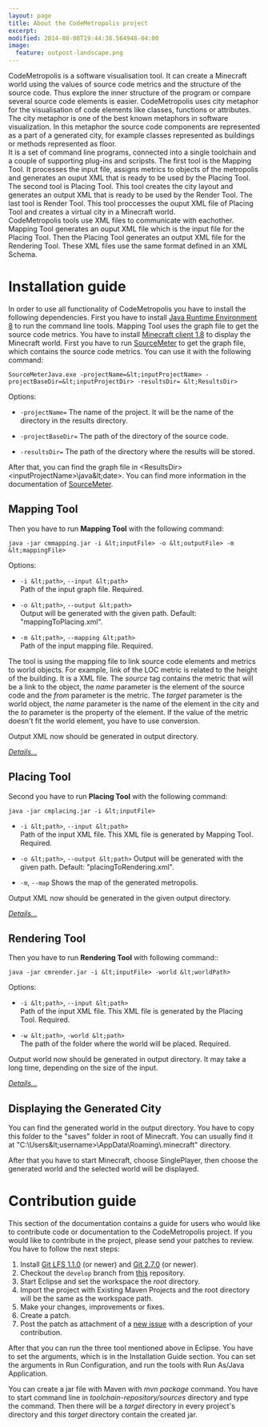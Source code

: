 ```yaml
---
layout: page
title: About the CodeMetropolis project
excerpt: 
modified: 2014-08-08T19:44:38.564948-04:00
image:
  feature: outpost-landscape.png
---
```


CodeMetropolis is a software visualisation tool. It can create a Minecraft world using the values of source code metrics and the structure of the source code. Thus explore the inner structure of the program or compare several source code elements is easier. CodeMetropolis uses city metaphor for the visualisation of code elements like classes, functions or attributes. The city metaphor is one of the best known metaphors in software visualization. In this metaphor the source code components are represented as a part of a generated city, for example classes represented as buildings or methods represented as floor.  
It is a set of command line programs, connected into a single toolchain and a couple of supporting plug-ins and scripsts. The first tool is the Mapping Tool. It processes the input file, assigns metrics to objects of the metropolis and generates an ouput XML that is ready to be used by the Placing Tool. The second tool is Placing Tool. This tool creates the city layout and generates an output XML that is ready to be used by the Render Tool. The last tool is Render Tool. This tool proccesses the ouput XML file of Placing Tool and creates a virtual city in a Minecraft world.  
CodeMetropolis tools use XML files to communicate with eachother. Mapping Tool generates an ouput XML file which is the input file for the Placing Tool. Then the Placing Tool generates an output XML file for the Rendering Tool. These XML files use the same format defined in an XML Schema.  

# Installation guide

In order to use all functionality of CodeMetropolis you have to install the following dependencies. First you have to install [Java Runtime Environment 8][java] to run the command line tools. Mapping Tool uses the graph file to get the source code metrics. You have to install [Minecraft client 1.8][mc] to display the Minecraft world. 
First you have to run [SourceMeter][sm] to get the graph file, which contains the source code metrics. You can use it with the following command:

   `SourceMeterJava.exe -projectName=&lt;inputProjectName> -projectBaseDir=&lt;inputProjectDir> -resultsDir= &lt;ResultsDir>`

   Options:

   * `-projectName=`
      The name of the project. It will be the name of the directory in the results directory.

   * `-projectBaseDir=`
      The path of the directory of the source code.

   * `-resultsDir=`
      The path of the directory where the results will be stored.

After that, you can find the graph file in &lt;ResultsDir>&lt;inputProjectName>\java\&lt;date>. You can find more information in the  documentation of [SourceMeter][sm].

## Mapping Tool

Then you have to run **Mapping Tool** with the following command:  

   `java -jar cmmapping.jar -i &lt;inputFile> -o &lt;outputFile> -m &lt;mappingFile>`  
  
   Options:  
   
   * `-i &lt;path>`, `--input &lt;path>`  
     Path of the input graph file. Required.  
  
   * `-o &lt;path>`, `--output &lt;path>`  
     Output will be generated with the given path. Default: "mappingToPlacing.xml". 
  
   * `-m &lt;path>`, `--mapping &lt;path>`  
     Path of the input mapping file. Required.

The tool is using the mapping file to link source code elements and metrics to world objects. For example, link of the LOC metric is related to the height of the building. It is a XML file. The *source* tag contains the metric that will be a link to the object, the *name* parameter is the element of the source code and the *from* parameter is the metric. The *target* parameter is the world object, the *name* parameter is the name of the element in the city and the *to* parameter is the property of the element. If the value of the metric doesn't fit the world element, you have to use conversion. 

Output XML now should be generated in output directory.

[*Details...*][mt]

## Placing Tool

Second you have to run **Placing Tool** with the following command:  

   `java -jar cmplacing.jar -i &lt;inputFile>`
  
   * `-i &lt;path>`, `--input &lt;path>`    
    Path of the input XML file. This XML file is generated by Mapping Tool. Required.
  
   * `-o &lt;path>`, `--output &lt;path>` 
    Output will be generated with the given path. Default: "placingToRendering.xml".
  
   * `-m`, `--map` 
    Shows the map of the generated metropolis.
  
Output XML now should be generated in the given output directory.

[*Details...*][pt]

## Rendering Tool

Then you have to run **Rendering Tool** with following command::  

   `java -jar cmrender.jar -i &lt;inputFile> -world &lt;worldPath>`
  
   Options:  
   
   * `-i &lt;path>`, `--input &lt;path>`  
    Path of the input XML file. This XML file is generated by the Placing Tool. Required.

   * `-w &lt;path>`, `-world &lt;path>`  
    The path of the folder where the world will be placed. Required.
    
Output world now should be generated in output directory. It may take a long time, depending on the size of the input.

[*Details...*][rt]

## Displaying the Generated City

You can find the generated world in the output directory. You have to copy this folder to the "saves" folder in root of Minecraft. You can usually find it at "C:\Users\&lt;username>\AppData\Roaming\\.minecraft\" directory.

After that you have to start Minecraft, choose SinglePlayer, then choose the generated world and the selected world will be displayed.

# Contribution guide

This section of the documentation contains a guide for users who would like to contribute code or documentation to the CodeMetropolis project. If you would like to contribute in the project, please send your patches to review.
You have to follow the next steps:  

1. Install [Git LFS 1.1.0](https://git-lfs.github.com/) (or newer) and [Git 2.7.0](https://git-scm.com/) (or newer).
1. Checkout the `develop` branch from [this](https://github.com/geryxyz/CodeMetropolis) repository.
1. Start Eclipse and set the workspace the *root* directory.
1. Import the project with Existing Maven Projects and the root directory will be the same as the workspace path.
1. Make your changes, improvements or fixes.
1. Create a patch.
1. Post the patch as attachment of a [new issue](https://github.com/geryxyz/CodeMetropolis/issues/new) with a description of your contribution.

After that you can run the three tool mentioned above in Eclipse. You have to set the arguments, which is in the Installation Guide section. You can set the arguments in Run Configuration, and run the tools with Run As/Java Application.

You can create a jar file with Maven with *mvn package* command. You have to start command line in *toolchain-repository/sources* directory and type the command. Then there will be a *target* directory in every project's directory and this *target* directory contain the created jar.

[sm]: <https://www.sourcemeter.com/>
[java]: <http://www.oracle.com/technetwork/java/javase/downloads/jre8-downloads-2133155.html>
[mc]: <https://minecraft.net/download>
[mt]: <http://geryxyz.github.io/CodeMetropolis/mapping/>
[pt]: <http://geryxyz.github.io/CodeMetropolis/placing/>
[rt]: <http://geryxyz.github.io/CodeMetropolis/rendering/>
